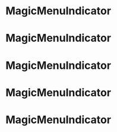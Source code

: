# MagicMenuIndicator
# MagicMenuIndicator
# MagicMenuIndicator
# MagicMenuIndicator
# MagicMenuIndicator
